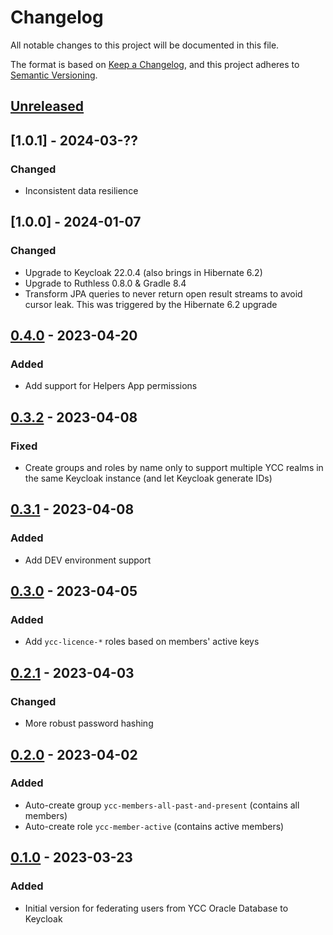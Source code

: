 # Changelog

All notable changes to this project will be documented in this file.

The format is based on [Keep a Changelog](https://keepachangelog.com/en/1.0.0/),
and this project adheres to [Semantic Versioning](https://semver.org/spec/v2.0.0.html).

## [Unreleased]

## [1.0.1] - 2024-03-??

### Changed

- Inconsistent data resilience

## [1.0.0] - 2024-01-07

### Changed

- Upgrade to Keycloak 22.0.4 (also brings in Hibernate 6.2)
- Upgrade to Ruthless 0.8.0 & Gradle 8.4
- Transform JPA queries to never return open result streams to avoid cursor leak. This was triggered by the Hibernate 6.2 upgrade

## [0.4.0] - 2023-04-20

### Added

- Add support for Helpers App permissions

## [0.3.2] - 2023-04-08

### Fixed

- Create groups and roles by name only to support multiple YCC realms in the same Keycloak instance (and let Keycloak generate IDs)

## [0.3.1] - 2023-04-08

### Added

- Add DEV environment support

## [0.3.0] - 2023-04-05

### Added

- Add `ycc-licence-*` roles based on members' active keys

## [0.2.1] - 2023-04-03

### Changed

- More robust password hashing

## [0.2.0] - 2023-04-02

### Added

- Auto-create group `ycc-members-all-past-and-present` (contains all members)
- Auto-create role `ycc-member-active` (contains active members)

## [0.1.0] - 2023-03-23

### Added

- Initial version for federating users from YCC Oracle Database to Keycloak

[Unreleased]: https://github.com/Yachting-Club-CERN/ycc-keycloak-provider/compare/v1.0.0...HEAD
[0.4.0]: https://github.com/Yachting-Club-CERN/ycc-keycloak-provider/releases/tag/v1.0.0
[0.4.0]: https://github.com/Yachting-Club-CERN/ycc-keycloak-provider/releases/tag/v0.4.0
[0.3.2]: https://github.com/Yachting-Club-CERN/ycc-keycloak-provider/releases/tag/v0.3.2
[0.3.1]: https://github.com/Yachting-Club-CERN/ycc-keycloak-provider/releases/tag/v0.3.1
[0.3.0]: https://github.com/Yachting-Club-CERN/ycc-keycloak-provider/releases/tag/v0.3.0
[0.2.1]: https://github.com/Yachting-Club-CERN/ycc-keycloak-provider/releases/tag/v0.2.1
[0.2.0]: https://github.com/Yachting-Club-CERN/ycc-keycloak-provider/releases/tag/v0.2.0
[0.1.0]: https://github.com/Yachting-Club-CERN/ycc-keycloak-provider/releases/tag/v0.1.0
